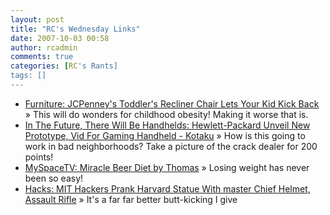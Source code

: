 ```yaml
---
layout: post
title: "RC's Wednesday Links"
date: 2007-10-03 00:58
author: rcadmin
comments: true
categories: [RC's Rants]
tags: []
---
```

<ul>
<li><a href="http://feeds.gawker.com/~r/gizmodo/full/~3/163318387/jcpenneys-toddlers-recliner-chair-lets-your-kid-kick-back-305256.php" title="Furniture: JCPenney's Toddler's Recliner Chair Lets Your Kid Kick Back">Furniture: JCPenney's Toddler's Recliner Chair Lets Your Kid Kick Back</a> &raquo; This will do wonders for childhood obesity! Making it worse that is.</li>
<li><a href="http://kotaku.com/gaming/in-the-future%2C-there-will-be-handhelds/hewlett+packard-unveil-new-prototype-vid-for-gaming-handheld-304650.php" title="In The Future, There Will Be Handhelds: Hewlett-Packard Unveil New Prototype, Vid For Gaming Handheld - Kotaku">In The Future, There Will Be Handhelds: Hewlett-Packard Unveil New Prototype, Vid For Gaming Handheld - Kotaku</a> &raquo; How is this going to work in bad neighborhoods? Take a picture of the crack dealer for 200 points!</li>
<li><a href="http://vids.myspace.com/index.cfm?fuseaction=vids.individual&amp;videoid=18946667" title="MySpaceTV: Miracle Beer Diet by Thomas">MySpaceTV: Miracle Beer Diet by Thomas</a> &raquo; Losing weight has never been so easy!</li>
<li><a href="http://feeds.gawker.com/~r/gizmodo/full/~3/161221735/mit-hackers-prank-harvard-statue-with-master-chief-helmet-assault-rifle-303505.php" title="Hacks: MIT Hackers Prank Harvard Statue With master Chief Helmet, Assault Rifle">Hacks: MIT Hackers Prank Harvard Statue With master Chief Helmet, Assault Rifle</a> &raquo; It's a far far better butt-kicking I give</li>
</ul>

